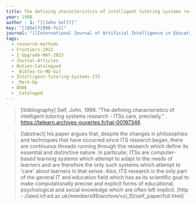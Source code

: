 ```yaml
---
title: The defining characteristics of intelligent tutoring systems research -  ITSs care, precisely
year: 1998
author - 1: "[[John Self]]"
key: "[[@Self1998-fu]]"
journal: "[[International Journal of Artificial Intelligence in Education (IJAIED)]]"
tags:
  - research-methods
  - Frontiers-2022
  - 2_Upgrade-MAY-2023
  - Journal-Articles
  - Notion-Catalogued
  - _BibTex-to-MD-Git
  - Intelligent-Tutoring-Systems-ITS
  - _Mark-Up
  - DONE
  - _Cataloged
---
```


> [!bibliography]
> Self, John. 1998. “The defining characteristics of intelligent tutoring systems research -  ITSs care, precisely.” . https://telearn.archives-ouvertes.fr/hal-00197346

> [!abstract]
> his paper argues that, despite the changes in philosophies and techniques that have occurred since ITS research began, there are continuous threads running through this research which define its essential and distinctive nature. In particular, ITSs are computer-based learning systems which attempt to adapt to the needs of learners and are therefore the only such systems which attempt to 'care' about learners in that sense. Also, ITS research is the only part of the general IT and education field which has as its scientific goal to make computationally precise and explicit forms of educational, psychological and social knowledge which are often left implicit. (http - //aied.inf.ed.ac.uk/members99/archive/vol_10/self_paper/full.html)